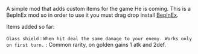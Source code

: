 A simple mod that adds custom items for the game He is coming. This is a BepInEx mod so in order to use it you must drag drop install [BepInEx](https://github.com/BepInEx/BepInEx).

Items added so far:

`Glass shield` : `When hit deal the same damage to your enemy. Works only on first turn.` : Common rarity, on golden gains 1 atk and 2def.

